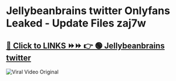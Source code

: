 
 # Jellybeanbrains twitter Onlyfans Leaked - Update Files zaj7w

## <h2><a href="https://clipsfans.com/Jellybeanbrains_twitter&ref=git">🔗 Click to LINKS ⏩⏩ 👉 🟢 Jellybeanbrains twitter </a></h2>

<a href="https://clipsfans.com/Jellybeanbrains_twitter&ref=git" rel="nofollow" data-target="animated-image.originalLink"><img src="https://i.ibb.co.com/xMMVF88/686577567.gif" alt="Viral Video Original" style="max-width: 100%; display: inline-block;" data-target="animated-image.originalImage"></a>

